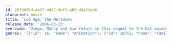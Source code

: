 ```yaml
---
id: 26f3dfbd-a457-4d07-9ef2-ab5cd4e21ede
blueprint: movie
title: 'Ice Age: The Meltdown'
release_date: '2006-03-23'
overview: "Diego, Manny and Sid return in this sequel to the hit animated movie Ice Age. This time around, the deep freeze is over, and the ice-covered earth is starting to melt, which will destroy the trio's cherished valley. The impending disaster prompts them to reunite and warn all the other beasts about the desperate situation."
genres: '[{"id": 16, "name": "Animation"}, {"id": 10751, "name": "Family"}, {"id": 35, "name": "Comedy"}, {"id": 12, "name": "Adventure"}]'
---
```

